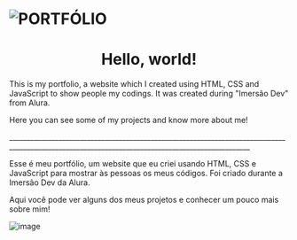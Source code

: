 # ![PORTFÓLIO](https://user-images.githubusercontent.com/88407056/179795896-ed82e2f9-8ee6-468e-b0ed-770db721c17e.png)

<h1 align="center"> Hello, world! </h1>

<p> This is my portfolio, a website which I created using HTML, CSS and JavaScript to show people my codings. It was created during "Imersão Dev" from Alura. </p>
<p> Here you can see some of my projects and know more about me! </p>
__________________________________________________________________________________________________________________________________________________
<br>

<p> Esse é meu portfólio, um website que eu criei usando HTML, CSS e JavaScript para mostrar às pessoas os meus códigos. Foi criado durante a Imersão Dev da Alura. </p>
<p> Aqui você pode ver alguns dos meus projetos e conhecer um pouco mais sobre mim! </p>


![image](https://user-images.githubusercontent.com/88407056/179796397-3a932fd1-2088-4371-a53d-934b5c1eacb7.png)
